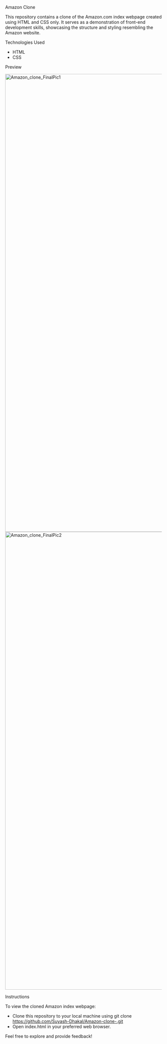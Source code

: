 Amazon Clone

This repository contains a clone of the Amazon.com index webpage created using HTML and CSS only. It serves as a demonstration of front-end development skills, showcasing the structure and styling resembling the Amazon website.

Technologies Used

* HTML
* CSS

Preview

<img width="1470" alt="Amazon_clone_FinalPic1" src="https://github.com/Suyash-Dhakal/Amazon-clone-/assets/155954862/88561f72-2a50-47f3-96bc-46125cb280ca">
<img width="1470" alt="Amazon_clone_FinalPic2" src="https://github.com/Suyash-Dhakal/Amazon-clone-/assets/155954862/50abc7a6-3a49-4259-ac50-84228602a088">

Instructions

To view the cloned Amazon index webpage:
* Clone this repository to your local machine using git clone https://github.com/Suyash-Dhakal/Amazon-clone-.git
* Open index.html in your preferred web browser.

Feel free to explore and provide feedback!
